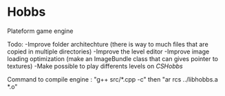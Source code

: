 # Hobbs
Plateform game engine

Todo:
  -Improve folder architechture (there is way to much files that are copied in multiple directories)
  -Improve the level editor
  -Improve image loading optimization (make an ImageBundle class that can gives pointer to textures)
  -Make possible to play differents levels on _CSHobbs_

Command to compile engine : 
"g++ src/*.cpp -c" then "ar rcs ../libhobbs.a *.o"

